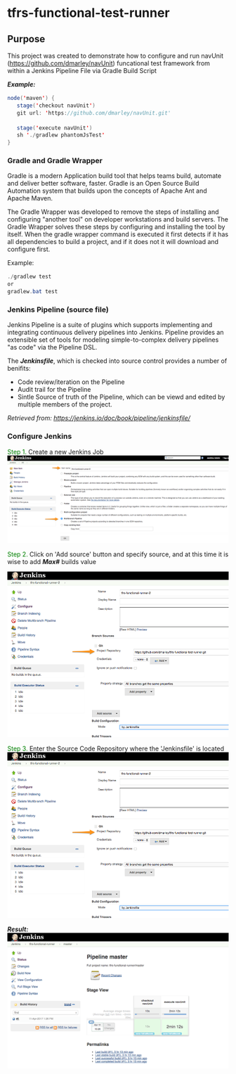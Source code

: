 # tfrs-functional-test-runner

## Purpose

This project was created to demonstrate how to configure and run navUnit (https://github.com/dmarley/navUnit) funcational 
test framework from within a Jenkins Pipeline File via Gradle Build Script

***Example:***
````java
node('maven') {
   stage('checkout navUnit')
   git url: 'https://github.com/dmarley/navUnit.git'

   stage('execute navUnit')
   sh './gradlew phantomJsTest'
}
````


### Gradle and Gradle Wrapper

Gradle is a modern Application build tool that helps teams build, automate and deliver better software, faster.
Gradle is an Open Source Build Automation system that builds upon the concepts of Apache Ant and Apache Maven.

The Gradle Wrapper was developed to remove the steps of installing and configuring "another tool" on developer workstations and build servers.
The Gradle Wrapper solves these steps by configuring and installing the tool by itself.  When the gradle wrapper command is executed 
it first detects if it has all dependencies to build a project, and if it does not it will download and configure first.

Example:
```java
./gradlew test
or
gradlew.bat test
```
### Jenkins Pipeline (source file)

Jenkins Pipeline is a suite of plugins which supports implementing and integrating continuous delivery pipelines into Jenkins.
Pipeline provides an extensible set of tools for modeling simple-to-complex delivery pipelines "as code" via the Pipeline DSL.

The ***Jenkinsfile***, which is checked into source control provides a number of benifits:
* Code review/iteration on the Pipeline
* Audit trail for the Pipeline
* Sintle Source of truth of the Pipeline, which can be viewd and edited by multiple members of the project.

*Retrieved from: https://jenkins.io/doc/book/pipeline/jenkinsfile/*

### Configure Jenkins

<span style="color:green">Step 1.</span> Create a new Jenkins Job
![](documentation/images/New_Item__Jenkins.png)

<span style="color:green">Step 2.</span> Click on 'Add source' button and specify source, and at this time it is wise to add ***Max#*** builds value

![Specify Source](documentation/images/specify_source.png)

<span style="color:green">Step 3.</span> Enter the Source Code Repository where the 'Jenkinsfile' is located
![Enter Git Repository](documentation/images/sourceCode.png)

***Result:***
![Successful Pipeline Run](documentation/images/pipeline_run.png)